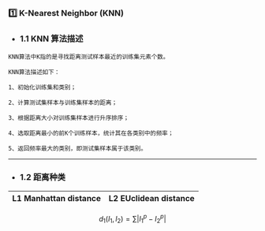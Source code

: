 ### :one: K-Nearest Neighbor (KNN)
- ### 1.1 KNN 算法描述
```
KNN算法中K指的是寻找距离测试样本最近的训练集元素个数。

KNN算法描述如下：

1、初始化训练集和类别；

2、计算测试集样本与训练集样本的距离；

3、根据距离大小对训练集样本进行升序排序；

4、选取距离最小的前K个训练样本，统计其在各类别中的频率；

5、返回频率最大的类别，即测试集样本属于该类别。
```

----

- ### 1.2 距离种类  
| L1 Manhattan distance | L2 EUclidean distance |
| --------------------- | --------------------- |

$$ d_1(I_1, I_2) = \sum|I_1^p - I_2^p| $$
